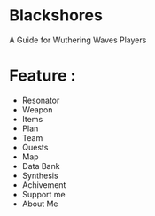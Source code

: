 # Blackshores

A Guide for Wuthering Waves Players

# Feature : 
- Resonator
- Weapon
- Items
- Plan
- Team
- Quests
- Map
- Data Bank
- Synthesis
- Achivement
- Support me
- About Me
